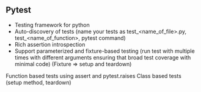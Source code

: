 ## Pytest
- Testing framework for python
- Auto-discovery of tests (name your tests as test_<name_of_file>.py, test_<name_of_function>, pytest command)
- Rich assertion introspection
- Support parameterized and fixture-based testing (run test with multiple times with different arguments ensuring that broad test coverage with minimal code) (Fixture => setup and teardown)

Function based tests using assert and pytest.raises
Class based tests (setup method, teardown)
